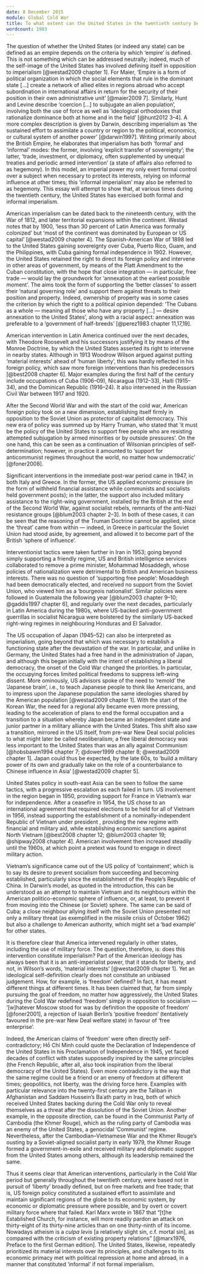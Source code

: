 ```yaml
---
date: 8 December 2015
module: Global Cold War
title: To what extent can the United States in the twentieth century be described as an empire?
wordcount: 1983
---
```


The question of whether the United States (or indeed any state) can be defined as an empire depends on the criteria by which ‘empire’ is defined. This is not something which can be addressed neutrally; indeed, much of the self-image of the United States has involved defining itself in opposition to imperialism [@westad2009 chapter 1]. For Maier, ‘Empire is a form of political organization in which the social elements that rule in the dominant state \[…\] create a network of allied elites in regions abroad who accept subordination in international affairs in return for the security of their position in their own administrative unit’ [@maier2009 7]. Similarly, Hunt and Levine describe ‘coercion \[…\] to subjugate an alien population’, involving both the use of force as well as ‘ideological orthodoxies that rationalize dominance both at home and in the field’ [@hunt2012 3–4]. A more complex description is given by Darwin, describing imperialism as ‘the sustained effort to assimilate a country or region to the political, economics, or cultural system of another power’ [@darwin1997]. Writing primarily about the British Empire, he elaborates that imperialism has both ‘formal’ and ‘informal’ modes: the former, involving ‘explicit transfer of sovereignty’; the latter, ‘trade, investment, or diplomacy, often supplemented by unequal treaties and periodic armed intervention’ (a state of affairs also referred to as hegemony). In this model, an imperial power my only exert formal control over a subject when necessary to protect its interests, relying on informal influence at other times; this ‘informal imperialism’ may also be referred to as hegemony. This essay will attempt to show that, at various times during the twentieth century, the United States has exercised both formal and informal imperialism.

American imperialism can be dated back to the nineteenth century, with the War of 1812, and later territorial expansions within the continent. Westad notes that by 1900, ‘less than 30 percent of Latin America was formally colonized’ but ‘most of the continent was dominated by European or US capital’ [@westad2009 chapter 4]. The Spanish-American War of 1898 led to the United States gaining sovereignty over Cuba, Puerto Rico, Guam, and the Philippines, with Cuba gaining formal independence in 1902. However, the United States retained the right to direct its foreign policy and intervene in other areas of government, by means of the Platt Amendment to the Cuban constitution, with the hope that close integration — in particular, free trade — would lay the groundwork for ‘annexation at the earliest possible moment’. The aims took the form of supporting the ‘better classes’ to assert their ‘natural governing role’ and support them against threats to their position and property. Indeed, ownership of property was in some cases the criterion by which the right to a political opinion depended: ‘The Cubans as a whole — meaning all those who have any property \[…\] — desire annexation to the United States’, along with a racial aspect: annexation was preferable to a ‘government of half-breeds’ [@perez1983 chapter 11,17,19].

American intervention in Latin America continued over the next decades, with Theodore Roosevelt and his successors justifying it by means of the Monroe Doctrine, by which the United States asserted its right to intervene in nearby states. Although in 1913 Woodrow Wilson argued against putting ‘material interests’ ahead of ‘human liberty’, this was hardly reflected in his foreign policy, which saw more foreign interventions than his predecessors [@best2008 chapter 6]. Major examples during the first half of the century include occupations of Cuba (1906–09), Nicaragua (1912–33), Haiti (1915–34), and the Dominican Republic (1916–24). It also intervened in the Russian Civil War between 1917 and 1920.

After the Second World War and with the start of the cold war, American foreign policy took on a new dimension, establishing itself firmly in opposition to the Soviet Union as protector of capitalist democracy. This new era of policy was summed up by Harry Truman, who stated that ‘it must be the policy of the United States to support free people who are resisting attempted subjugation by armed minorities or by outside pressures’. On the one hand, this can be seen as a continuation of Wilsonian principles of self-determination; however, in practice it amounted to ‘support for anticommunist regimes throughout the world, no matter how undemocratic’ [@foner2008].

Significant interventions in the immediate post-war period came in 1947, in both Italy and Greece. In the former, the US applied economic pressure (in the form of withheld financial assistance while communists and socialists held government posts); in the latter, the support also included military assistance to the right-wing government, installed by the British at the end of the Second World War, against socialist rebels, remnants of the anti-Nazi resistance groups [@blum2003 chapter 2–3]. In both of these cases, it can be seen that the reasoning of the Truman Doctrine cannot be applied, since the ‘threat’ came from within — indeed, in Greece in particular the Soviet Union had stood aside, by agreement, and allowed it to become part of the British ‘sphere of influence’.

Interventionist tactics were taken further in Iran in 1953; going beyond simply supporting a friendly regime, US and British intelligence services collaborated to remove a prime minister, Mohammad Mosaddegh, whose policies of nationalization were detrimental to British and American business interests. There was no question of ‘supporting free people’: Mosaddegh had been democratically elected, and received no support from the Soviet Union, who viewed him as a ‘bourgeois nationalist’. Similar policies were followed in Guatemala the following year [@blum2003 chapter 9–10; @gaddis1997 chapter 6], and regularly over the next decades, particularly in Latin America during the 1980s, where US-backed anti-government guerrillas in socialist Nicaragua were bolstered by the similarly US-backed right-wing regimes in neighbouring Honduras and El Salvador.

The US occupation of Japan (1945–52) can also be interpreted as imperialism, going beyond that which was necessary to establish a functioning state after the devastation of the war. In particular, and unlike in Germany, the United States had a free hand in the administration of Japan, and although this began initially with the intent of establishing a liberal democracy, the onset of the Cold War changed the priorities. In particular, the occupying forces limited political freedoms to suppress left-wing dissent. More ominously, US advisors spoke of the need to ‘remold’ the ‘Japanese brain’, i.e., to teach Japanese people to think like Americans, and to impress upon the Japanese population the same ideologies shared by the American population [@westad2009 chapter 1]. With the start of the Korean War, the need for a regional ally became even more pressing, leading to the acceleration of plans to end the formal occupation and a transition to a situation whereby Japan became an independent state and junior partner in a military alliance with the United States. This shift also saw a transition, mirrored in the US itself, from pre-war New Deal social policies to what might later be called neoliberalism; a free liberal democracy was less important to the United States than was an ally against Communism [@hobsbawm1994 chapter 7; @dower1999 chapter 8; @westad2009 chapter 1]. Japan could thus be expected, by the late 60s, to ‘build a military power of its own and gradually take on the role of a counterbalance to Chinese influence in Asia’ [@westad2009 chapter 5].

United States policy in south-east Asia can be seen to follow the same tactics, with a progressive escalation as each failed in turn. US involvement in the region began in 1950, providing support for France in Vietnam’s war for independence. After a ceasefire in 1954, the US chose to an international agreement that required elections to be held for all of Vietnam in 1956, instead supporting the establishment of a nominally-independent Republic of Vietnam under president , providing the new regime with financial and military aid, while establishing economic sanctions against North Vietnam [@best2008 chapter 12; @blum2003 chapter 19; @shipway2008 chapter 4]. American involvement then increased steadily until the 1960s, at which point a pretext was found to engage in direct military action.

Vietnam’s significance came out of the US policy of ‘containment’, which is to say its desire to prevent socialism from succeeding and becoming established, particularly since the establishment of the People’s Republic of China. In Darwin’s model, as quoted in the introduction, this can be understood as an attempt to maintain Vietnam and its neighbours within the American politico-economic sphere of influence, or, at least, to prevent it from moving into the Chinese (or Soviet) sphere. The same can be said of Cuba; a close neighbour allying itself with the Soviet Union presented not only a military threat (as exemplified in the missile crisis of October 1962) but also a challenge to American authority, which might set a ‘bad example’ for other states.

It is therefore clear that America intervened regularly in other states, including the use of military force. The question, therefore, is: does this intervention constitute imperialism? Part of the American ideology has always been that it is an anti-imperialist power, that it stands for liberty, and not, in Wilson’s words, ‘material interests’ [@westad2009 chapter 1]. Yet an ideological self-definition clearly does not constitute an unbiased judgement. How, for example, is ‘freedom’ defined? In fact, it has meant different things at different times. It has been claimed that, far from simply pursuing the goal of freedom, no matter how aggressively, the United States during the Cold War redefined ‘freedom’ simply in opposition to socialism — ‘\[w\]hatever Moscow stood for was by definition the opposite of freedom’ [@foner2001], a rejection of Isaiah Berlin’s ‘positive freedom’ (tentatively favoured in the pre-war New Deal welfare state) in favour of ‘free enterprise’.

Indeed, the American claims of ‘freedom’ were often directly self-contradictory; Hồ Chí Minh could quote the Declaration of Independence of the United States in his Proclamation of Independence in 1945, yet faced decades of conflict with states supposedly inspired by the same principles (the French Republic, after all, also took inspiration from the liberal democracy of the United States). Even more contradictory is the way that the same regime could be a friend or an enemy of freedom at different times; geopolitics, not liberty, was the driving force here. Examples with particular relevance into the twenty-first century are the Taliban in Afghanistan and Saddam Hussein’s Baʿath party in Iraq, both of which received United States backing during the Cold War only to reveal themselves as a threat after the dissolution of the Soviet Union. Another example, in the opposite direction, can be found in the Communist Party of Cambodia (the Khmer Rouge), which as the ruling party of Cambodia was an enemy of the United States, a genocidal ‘Communist’ regime. Nevertheless, after the Cambodian–Vietnamese War and the Khmer Rouge’s ousting by a Soviet-aligned socialist party in early 1979, the Khmer Rouge formed a government-in-exile and received military and diplomatic support from the United States among others, although its leadership remained the same.

Thus it seems clear that American interventions, particularly in the Cold War period but generally throughout the twentieth century, were based not in pursuit of ‘liberty’ broadly defined, but on free markets and free trade; that is, US foreign policy constituted a sustained effort to assimilate and maintain significant regions of the globe to its economic system, by economic or diplomatic pressure where possible, and by overt or covert military force where that failed. Karl Marx wrote in 1867 that “\[t\]he Established Church, for instance, will more readily pardon an attack on thirty-eight of its thirty-nine articles than on one thirty-ninth of its income. Nowadays atheism is a *culpa levis* \[a relatively slight sin, c.f. mortal sin\], as compared with the criticism of existing property relations” [@marx1976, Preface to the first German edition]. The United States, likewise, repeatedly prioritized its material interests over its principles, and challenges to its economic primacy met with political repression at home and abroad, in a manner that constituted ‘informal’ if not formal imperialism.
